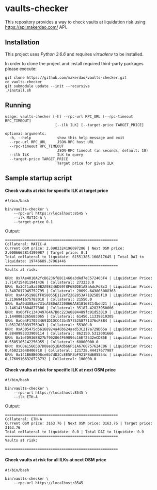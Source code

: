 # vaults-checker

This repository provides a way to check vaults at liquidation risk using https://api.makerdao.com/ API.

## Installation

This project uses *Python 3.6.6* and requires *virtualenv* to be installed.

In order to clone the project and install required third-party packages please execute:
```
git clone https://github.com/makerdao/vaults-checker.git
cd vaults-checker
git submodule update --init --recursive
./install.sh
```

## Running

```
usage: vaults-checker [-h] --rpc-url RPC_URL [--rpc-timeout RPC_TIMEOUT]
                       [--ilk ILK] [--target-price TARGET_PRICE]

optional arguments:
  -h, --help            show this help message and exit
  --rpc-url RPC_URL     JSON-RPC host URL
  --rpc-timeout RPC_TIMEOUT
                        JSON-RPC timeout (in seconds, default: 10)
  --ilk ILK             ILK to query
  --target-price TARGET_PRICE
                        Target price for given ILK
```

## Sample startup script

#### Check vaults at risk for specific ILK at target price
```
#!/bin/bash

bin/vaults-checker \
    --rpc-url https://localhost:8545 \
    --ilk MATIC-A \
    --target-price 0.1
```
Output:
```
====================================================
Collateral: MATIC-A 
Current OSM price: 2.0902324196097206 | Next OSM price: 2.0006662814399987 | Target price: 0.1 
Total collateral to liquidate: 61551385.160817645 | Total DAI to liquidate: 19746689.37961446
====================================================
Vaults at risk: 

URN: 0x7Ae4010A2fcB6236f8BC1460a3dAd7eC572403F4 | Liquidation Price: 1.7147154811941436 | Collateral: 273233.0
URN: 0x3Cf1a8a30B2A98346D69f8F6B0DE1A8aAdcFdBc3 | Liquidation Price: 1.3407017945752795 | Collateral: 20699.643803008363
URN: 0xA495198EfF058055E112ef2262853A71D25B5f19 | Liquidation Price: 1.2196941675782018 | Collateral: 21550.0
URN: 0xA9d388ae731cA5B0dA220066AA81016EC14bdd21 | Liquidation Price: 1.1461413604877306 | Collateral: 35187.42823950006
URN: 0x66fFc134D49764A7B0c223e0884489fc91d53019 | Liquidation Price: 1.1440083265683065 | Collateral: 61456.11339819305
URN: 0xCe4F170234691D1DCC43b457752A0771376cF8B4 | Liquidation Price: 1.0517626039755943 | Collateral: 55380.0
URN: 0xA305475d56168924a46b624aad53C217a729D65a | Liquidation Price: 0.8840993333909114 | Collateral: 862150.5312001666
URN: 0x1efD936EB27b7902864F69096c16Ef2532eCDB5E | Liquidation Price: 0.5505105142256955 | Collateral: 60000000.0
URN: 0xC0e1566507D08e051BAdb66F51A6760757624C06 | Liquidation Price: 0.450212648406718 | Collateral: 121728.44417677987
URN: 0x141B68B0D8ce6b7dD3CcEE5F3bF921FBd605554c | Liquidation Price: 0.17609166320723732 | Collateral: 100000.0
```

#### Check vaults at risk for specific ILK at next OSM price
```
#!/bin/bash

bin/vaults-checker \
    --rpc-url https://localhost:8545 \
    --ilk ETH-A
```
Output:
```
====================================================
Collateral: ETH-A 
Current OSM price: 3163.76 | Next OSM price: 3163.76 | Target price: 3163.76 
Total collateral to liquidate: 0.0 | Total DAI to liquidate: 0.0
====================================================
Vaults at risk: 

====================================================
```

#### Check vaults at risk for all ILKs at next OSM price
```
#!/bin/bash

bin/vaults-checker \
    --rpc-url https://localhost:8545
```